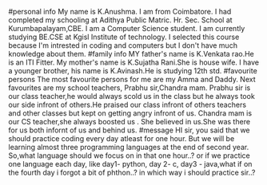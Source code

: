 #personal info
My name is K.Anushma.
I am from Coimbatore.
I had completed my schooling at Adithya Public Matric. Hr. Sec. School at Kurumbapalayam,CBE.
I am a Computer Science student.
I am currently studying BE.CSE at Kgisl Institute of technology.
I selected this course because I'm intrested in coding and computers but I don't have much knowledge about them.
#family info
MY father's name is K.Venkata rao.He is an ITI Fitter.
My mother's name is K.Sujatha Rani.She is house wife.
I have a younger brother, his name is K.Avinash.He is studying 12th std.
#favourite persons
The most favourite persons for me are my Amma and Daddy.
Next favourites are my school teachers, Prabhu sir,Chandra mam.
Prabhu sir is our class teacher,he would always scold us in the class but he always took our side infront of others.He praised our class infront of others teachers and other classes but kept on getting angry infront of us.
Chandra mam is our CS teacher,she always boosted us . She believed in us.She was there for us both infornt of us and behind us.
#message
HI sir, you said that we should practice coding every day atleast for one hour. But we will be learning almost three programming languages at the end of second year.
So,what language should we focus on in that one hour..? or if we practice one language each day, like day1- python, day 2- c, day3 - java,what if on the fourth day i forgot a bit of phthon..? 
in which way i should practice sir..?
